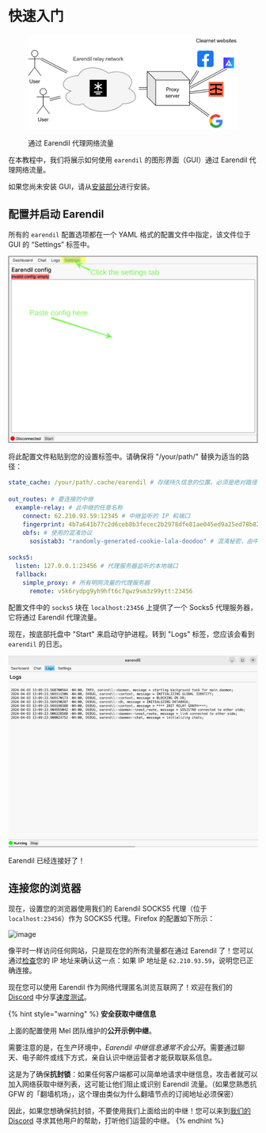 # 快速入门

<figure><img src="../../en/.gitbook/assets/proxy.png" alt=""><figcaption><p>通过 Earendil 代理网络流量</p></figcaption></figure>

在本教程中，我们将展示如何使用 `earendil` 的图形界面（GUI）通过 Earendil 代理网络流量。

如果您尚未安装 GUI，请从[安装部分](./ru-he-an-zhuang.md)进行安装。

## 配置并启动 Earendil

所有的 `earendil` 配置选项都在一个 YAML 格式的配置文件中指定，该文件位于 GUI 的 “Settings” 标签中。

![](../../en/.gitbook/assets/gui-settings.png)

将此配置文件粘贴到您的设置标签中。请确保将 "/your/path/" 替换为适当的路径：

```yaml
state_cache: /your/path/.cache/earendil # 存储持久信息的位置。必须是绝对路径

out_routes: # 要连接的中继
  example-relay: # 此中继的任意名称
    connect: 62.210.93.59:12345 # 中继监听的 IP 和端口
    fingerprint: 4b7a641b77c2d6ceb8b3fecec2b2978dfe81ae045ed9a25ed78b828009c4967a # 中继的长期身份
    obfs: # 使用的混淆协议
      sosistab3: "randomly-generated-cookie-lala-doodoo" # 混淆秘密，由中继生成并提供

socks5:
  listen: 127.0.0.1:23456 # 代理服务器监听的本地端口
  fallback:
    simple_proxy: # 所有明网流量的代理服务器
      remote: v5k6rydpg9yh9hft6c7qwz9sm3z99ytt:23456
```

配置文件中的 `socks5` 块在 `localhost:23456` 上提供了一个 Socks5 代理服务器，它将通过 Earendil 代理流量。

现在，按底部托盘中 "Start" 来启动守护进程。转到 "Logs" 标签，您应该会看到 `earendil` 的日志。

![](../../en/.gitbook/assets/gui-logs.png)

Earendil 已经连接好了！

## 连接您的浏览器

现在，设置您的浏览器使用我们的 Earendil SOCKS5 代理（位于 `localhost:23456`）作为 SOCKS5 代理。Firefox 的配置如下所示：

![image](https://hackmd.io/_uploads/SkLZ828Sp.png)

像平时一样访问任何网站，只是现在您的所有流量都在通过 Earendil 了！您可以通过[检查](https://bgp.he.net/)您的 IP 地址来确认这一点：如果 IP 地址是 `62.210.93.59`，说明您已正确连接。

现在您可以使用 Earendil 作为网络代理匿名浏览互联网了！欢迎在我们的 [Discord](https://discord.gg/AVsGbhzTzx) 中分享[速度测试](https://speed.cloudflare.com/)。

{% hint style="warning" %}
**安全获取中继信息**

上面的配置使用 Mel 团队维护的**公开示例中继**。

需要注意的是，在生产环境中，_Earendil 中继信息通常不会公开_。需要通过聊天、电子邮件或线下方式，亲自认识中继运营者才能获取联系信息。

这是为了确保**抗封锁**：如果任何客户端都可以简单地请求中继信息，攻击者就可以加入网络获取中继列表，这可能让他们阻止或识别 Earendil 流量。（如果您熟悉抗 GFW 的「翻墙机场」，这个理由类似为什么翻墙节点的订阅地址必须保密）

因此，如果您想确保抗封锁，不要使用我们上面给出的中继！您可以来到[我们的 Discord](https://discord.gg/jdVuk4Qj89) 寻求其他用户的帮助，打听他们运营的中继。
{% endhint %}
